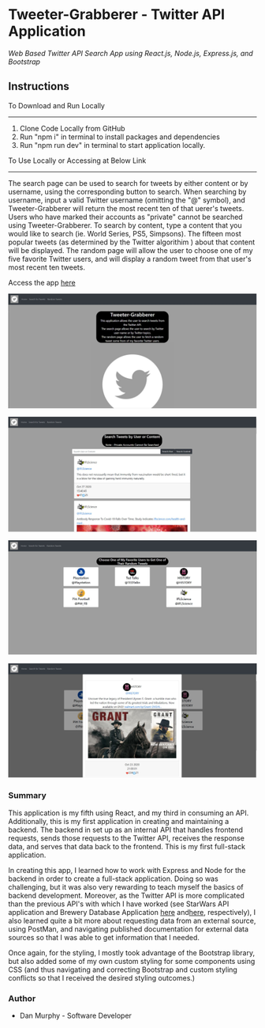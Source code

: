 # Tweeter-Grabberer - Twitter API Application

_Web Based Twitter API Search App using React.js, Node.js, Express.js, and Bootstrap_

## Instructions

To Download and Run Locally
___
1. Clone Code Locally from GitHub
2. Run "npm i" in terminal to install packages and dependencies
3. Run "npm run dev" in terminal to start application locally. 

To Use Locally or Accessing at Below Link
___
The search page can be used to search for tweets by either content or by username, using the corresponding button to search. When searching by username, input a valid Twitter username (omitting the "@" symbol), and Tweeter-Grabberer will return the most recent ten of that uerer's tweets. Users who have marked their accounts as "private" cannot be searched using Tweeter-Grabberer. To search by content, type a content that you would like to search (ie. World Series, PS5, Simpsons). The fifteen most popular tweets (as determined by the Twitter algorithim ) about that content will be displayed. The random page will allow the user to choose one of my five favorite Twitter users, and will display a random tweet from that user's most recent ten tweets. 


Access the app [here]()

![Home-Page ScreenShot](https://github.com/danielmurphy1/twitter-api-app/blob/main/client/src/images/home.JPG)

![Search-Page ScreenShot](https://github.com/danielmurphy1/twitter-api-app/blob/main/client/src/images/searchJPG.JPG)

![Random-Page ScreenShot](https://github.com/danielmurphy1/twitter-api-app/blob/main/client/src/images/random.JPG)

![Random-Tweet ScreenShot](https://github.com/danielmurphy1/twitter-api-app/blob/main/client/src/images/randomtweetJPG.JPG)



### Summary

This application is my fifth using React, and my third in consuming an API. Additionally, this is my first application in creating and maintaining a backend. The backend in set up as an internal API that handles frontend requests, sends those requests to the Twitter API, receives the response data, and serves that data back to the frontend. This is my first full-stack application. 

In creating this app, I learned how to work with Express and Node for the backend in order to create a full-stack application. Doing so was challenging, but it was also very rewarding to teach myself the basics of backend development. Moreover, as the Twitter API is more complicated than the previous API's with which I have worked (see StarWars API application and Brewery Database Application [here](https://github.com/danielmurphy1/star-wars-api) and[here](https://github.com/danielmurphy1/brewery-database-app), respectively), I also learned quite a bit more about requesting data from an external source, using PostMan, and navigating published documentation for external data sources so that I was able to get information that I needed. 

Once again, for the styling, I mostly took advantage of the Bootstrap library, but also added some of my own custom styling for some components using CSS (and thus navigating and correcting Bootstrap and custom styling conflicts so that I received the desired styling outcomes.)

### Author

- Dan Murphy - Software Developer